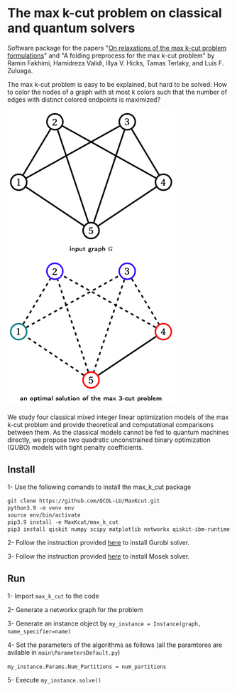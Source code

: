 # The max k-cut problem on classical and quantum solvers

Software package for the papers "[On relaxations of the max k-cut problem formulations](https://www.sciencedirect.com/science/article/abs/pii/S0167637723001293)" and "A folding preprocess for the max k-cut problem" by Ramin Fakhimi, Hamidreza Validi, Illya V. Hicks, Tamas Terlaky, and Luis F. Zuluaga.

The max k-cut problem is easy to be explained, but hard to be solved: How to color the nodes of a graph with at most k colors such that the number of edges with distinct colored endpoints is maximized?

![Figure 1](readme_images/input_graph.png?raw=true "Input graph")
![Figure 2](readme_images/solution_max_3-cut.png?raw=true "An optimal solution for the max 3-cut problem")

We study four classical mixed integer linear optimization models of the max k-cut problem and provide theoretical and computational comparisons between them. As the classical models cannot be fed to quantum machines directly, we propose two quadratic unconstrained binary optimization (QUBO) models with tight penalty coefficients. 


## Install

1- Use the following comands to install the max_k_cut package

```
git clone https://github.com/QCOL-LU/MaxKcut.git
python3.9 -m venv env
source env/bin/activate
pip3.9 install -e MaxKcut/max_k_cut
pip3 install qiskit numpy scipy matplotlib networkx qiskit-ibm-runtime
```

2- Follow the instruction provided [here](https://support.gurobi.com/hc/en-us/articles/360044290292-How-do-I-install-Gurobi-for-Python-) to install Gurobi solver.

3- Follow the instruction provided [here](https://docs.mosek.com/latest/install/installation.html) to install Mosek solver.

## Run

1- Import ```max_k_cut``` to the code

2- Generate a networkx graph for the problem

3- Generate an instance object by ```my_instance = Instance(graph, name_specifier=name)```

4- Set the parameters of the algorithms as follows (all the paramteres are avilable in ```main\ParametersDefault.py```)

```my_instance.Params.Num_Partitions = num_partitions```

5- Execute ```my_instance.solve()```

